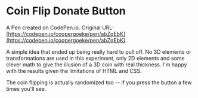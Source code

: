 # Coin Flip Donate Button

A Pen created on CodePen.io. Original URL: [https://codepen.io/coopergoeke/pen/abZqEbK](https://codepen.io/coopergoeke/pen/abZqEbK).

A simple idea that ended up being really hard to pull off. No 3D elements or transformations are used in this experiment, only 2D elements and some clever math to give the illusion of a 3D coin with real thickness. I'm happy with the results given the limitations of HTML and CSS. 

The coin flipping is actually randomized too -- if you press the button a few times you'll see.